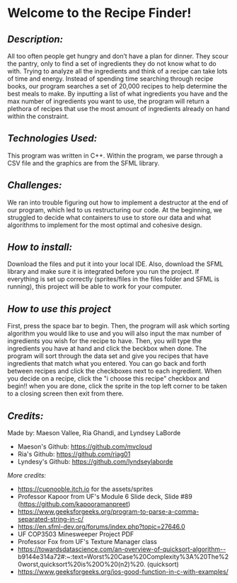 # Welcome to the Recipe Finder!

## ***Description:***

All too often people get hungry and don’t have a plan for dinner. They scour the pantry, only to find a set of ingredients they do not know what to do with. Trying to analyze all the ingredients and think of a recipe can take lots of time and energy. Instead of spending time searching through recipe books, our program searches a set of 20,000 recipes to help determine the best meals to make.  By inputting a list of what ingredients you have and the max number of ingredients you want to use, the program will return a plethora of recipes that use the most amount of ingredients already on hand within the constraint.  


## ***Technologies Used:***

This program was written in C++. Within the program, we parse through a CSV file and the graphics are from the SFML library. 

## ***Challenges:***

We ran into trouble figuring out how to implement a destructor at the end of our program, which led to us restructuring our code. At the beginning, we struggled to decide what containers to use to store our data and what algorithms to implement for the most optimal and cohesive design.

## ***How to install:***

Download the files and put it into your local IDE. Also, download the SFML library and make sure it is integrated before you run the project. If everything is set up correctly (sprites/files in the files folder and SFML is running), this project will be able to work for your computer.

## ***How to use this project***

First, press the space bar to begin. Then, the program will ask which sorting algorithm you would like to use and you will also input the max number of ingredients you wish for the recipe to have. Then, you will type the ingredients you have at hand and click the beckbox when done. The program will sort through the data set and give you recipes that have ingredients that match what you entered. You can go back and forth between recipes and click the checkboxes next to each ingredient. When you decide on a recipe, click the "i choose this recipe" checkbox and begin!! when you are done, click the sprite in the top left corner to be taken to a closing screen then exit from there. 

## ***Credits:***


Made by: Maeson Vallee, Ria Ghandi, and Lyndsey LaBorde 
- Maeson's Github: https://github.com/mvcloud 
- Ria's Github: https://github.com/riag01
- Lyndesy's Github: https://github.com/lyndseylaborde

_More credits:_
- https://cupnooble.itch.io for the assets/sprites 
- Professor Kapoor from UF's Module 6 Slide deck, Slide #89 (https://github.com/kapooramanpreet)
- https://www.geeksforgeeks.org/program-to-parse-a-comma-separated-string-in-c/
- https://en.sfml-dev.org/forums/index.php?topic=27646.0
- UF COP3503 Minesweeper Project PDF
- Professor Fox from UF's Texture Manager class
- https://towardsdatascience.com/an-overview-of-quicksort-algorithm-- b9144e314a72#:~:text=Worst%20Case%20Complexity%3A%20The%20worst,quicksort%20is%20O%20(n2)%20.  (quicksort)
- https://www.geeksforgeeks.org/ios-good-function-in-c-with-examples/
